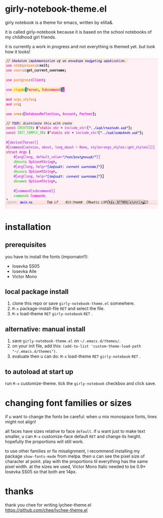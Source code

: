 girly-notebook-theme.el
=======================

girly notebook is a theme for emacs, written by elilla&.

it is called girly-notebook because it is based on the school notebooks of my childhood girl friends.

it is currently a work in progress and not everything is themed yet.  but look how it looks!

![A screenshot of the theme. The pallete is vivid and feminine, and elements such as strings and comments are in cusrive.](/screenshot2.png?raw=true)

installation
============

prerequisites
-------------
you have to install the fonts (impornatn!!):
 - Iosevka SS05
 - Iosevka Aile
 - Victor Mono

local package install
---------------------
1. clone this repo or save `girly-notebook-theme.el` somewhere.
2. `M-x` package-install-file `RET` and select the file.
3. `M-x` load-theme `RET` `girly-notebook` `RET` .

alternative: manual install
---------------------------
1. save `girly-notebook-theme.el` on `~/.emacs.d/themes/`.
2. on your init file, add this: `(add-to-list 'custom-theme-load-path "~/.emacs.d/themes")`.
3. evaluate then u can do: `M-x` load-theme `RET` `girly-notebook` `RET` .

to autoload at start up
-----------------------
run `M-x` customize-theme.  tick the `girly-notebook` checkbox and click save.

changing font families or sizes
===============================

if u want to change the fonts be careful: when u mix monospace fonts, lines might not align!

all faces have sizes relative to face `default`.  if u want just to make text smaller, u can `M-x` customize-face default `RET` and change its height.  hopefully the proportions will still work.

to use other families or fix misalignment, i recommend installing my package `show-fonts-mode` from melpa.  then u can see the pixel size of character at point.  play with the proportions til everything has the same pixel width.  at the sizes we used, Victor Mono Italic needed to be 0.9× Iosevka SS05 so that both are 14px.

thanks
======

thank you chee for writing lychee-theme.el    
https://github.com/chee/lychee-theme.el
